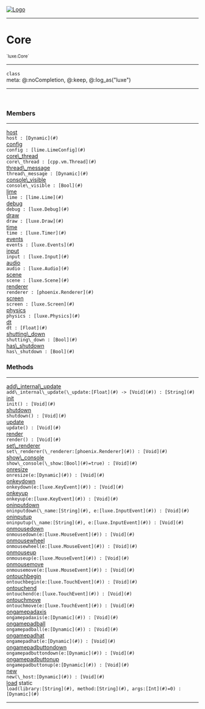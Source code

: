 
[![Logo](../../images/logo.png)](../../api/index.html)

---



<h1>Core</h1>
<small>`luxe.Core`</small>



---

`class`
<span class="meta">
<br/>meta: @:noCompletion, @:keep, @:log_as(&quot;luxe&quot;)
</span>


---

&nbsp;
&nbsp;



<h3>Members</h3> <hr/><span class="member apipage">
                <a name="host"><a class="lift" href="#host">host</a></a><div class="clear"></div><code class="signature apipage">host : [Dynamic](#)</code><br/></span>
            <span class="small_desc_flat"></span><span class="member apipage">
                <a name="config"><a class="lift" href="#config">config</a></a><div class="clear"></div><code class="signature apipage">config : [lime.LimeConfig](#)</code><br/></span>
            <span class="small_desc_flat"></span><span class="member apipage">
                <a name="core_thread"><a class="lift" href="#core_thread">core\_thread</a></a><div class="clear"></div><code class="signature apipage">core\_thread : [cpp.vm.Thread](#)</code><br/></span>
            <span class="small_desc_flat"></span><span class="member apipage">
                <a name="thread_message"><a class="lift" href="#thread_message">thread\_message</a></a><div class="clear"></div><code class="signature apipage">thread\_message : [Dynamic](#)</code><br/></span>
            <span class="small_desc_flat"></span><span class="member apipage">
                <a name="console_visible"><a class="lift" href="#console_visible">console\_visible</a></a><div class="clear"></div><code class="signature apipage">console\_visible : [Bool](#)</code><br/></span>
            <span class="small_desc_flat"></span><span class="member apipage">
                <a name="lime"><a class="lift" href="#lime">lime</a></a><div class="clear"></div><code class="signature apipage">lime : [lime.Lime](#)</code><br/></span>
            <span class="small_desc_flat"></span><span class="member apipage">
                <a name="debug"><a class="lift" href="#debug">debug</a></a><div class="clear"></div><code class="signature apipage">debug : [luxe.Debug](#)</code><br/></span>
            <span class="small_desc_flat"></span><span class="member apipage">
                <a name="draw"><a class="lift" href="#draw">draw</a></a><div class="clear"></div><code class="signature apipage">draw : [luxe.Draw](#)</code><br/></span>
            <span class="small_desc_flat"></span><span class="member apipage">
                <a name="time"><a class="lift" href="#time">time</a></a><div class="clear"></div><code class="signature apipage">time : [luxe.Timer](#)</code><br/></span>
            <span class="small_desc_flat"></span><span class="member apipage">
                <a name="events"><a class="lift" href="#events">events</a></a><div class="clear"></div><code class="signature apipage">events : [luxe.Events](#)</code><br/></span>
            <span class="small_desc_flat"></span><span class="member apipage">
                <a name="input"><a class="lift" href="#input">input</a></a><div class="clear"></div><code class="signature apipage">input : [luxe.Input](#)</code><br/></span>
            <span class="small_desc_flat"></span><span class="member apipage">
                <a name="audio"><a class="lift" href="#audio">audio</a></a><div class="clear"></div><code class="signature apipage">audio : [luxe.Audio](#)</code><br/></span>
            <span class="small_desc_flat"></span><span class="member apipage">
                <a name="scene"><a class="lift" href="#scene">scene</a></a><div class="clear"></div><code class="signature apipage">scene : [luxe.Scene](#)</code><br/></span>
            <span class="small_desc_flat"></span><span class="member apipage">
                <a name="renderer"><a class="lift" href="#renderer">renderer</a></a><div class="clear"></div><code class="signature apipage">renderer : [phoenix.Renderer](#)</code><br/></span>
            <span class="small_desc_flat"></span><span class="member apipage">
                <a name="screen"><a class="lift" href="#screen">screen</a></a><div class="clear"></div><code class="signature apipage">screen : [luxe.Screen](#)</code><br/></span>
            <span class="small_desc_flat"></span><span class="member apipage">
                <a name="physics"><a class="lift" href="#physics">physics</a></a><div class="clear"></div><code class="signature apipage">physics : [luxe.Physics](#)</code><br/></span>
            <span class="small_desc_flat"></span><span class="member apipage">
                <a name="dt"><a class="lift" href="#dt">dt</a></a><div class="clear"></div><code class="signature apipage">dt : [Float](#)</code><br/></span>
            <span class="small_desc_flat"></span><span class="member apipage">
                <a name="shutting_down"><a class="lift" href="#shutting_down">shutting\_down</a></a><div class="clear"></div><code class="signature apipage">shutting\_down : [Bool](#)</code><br/></span>
            <span class="small_desc_flat"></span><span class="member apipage">
                <a name="has_shutdown"><a class="lift" href="#has_shutdown">has\_shutdown</a></a><div class="clear"></div><code class="signature apipage">has\_shutdown : [Bool](#)</code><br/></span>
            <span class="small_desc_flat"></span>





<h3>Methods</h3> <hr/><span class="method apipage">
            <a name="add_internal_update"><a class="lift" href="#add_internal_update">add\_internal\_update</a></a> <div class="clear"></div><code class="signature apipage">add\_internal\_update(\_update:[Float](#)&nbsp;-&gt; [Void](#)<span></span>) : [String](#)</code><br/><span class="small_desc_flat"></span>
        </span>
    <span class="method apipage">
            <a name="init"><a class="lift" href="#init">init</a></a> <div class="clear"></div><code class="signature apipage">init() : [Void](#)</code><br/><span class="small_desc_flat"></span>
        </span>
    <span class="method apipage">
            <a name="shutdown"><a class="lift" href="#shutdown">shutdown</a></a> <div class="clear"></div><code class="signature apipage">shutdown() : [Void](#)</code><br/><span class="small_desc_flat"></span>
        </span>
    <span class="method apipage">
            <a name="update"><a class="lift" href="#update">update</a></a> <div class="clear"></div><code class="signature apipage">update() : [Void](#)</code><br/><span class="small_desc_flat"></span>
        </span>
    <span class="method apipage">
            <a name="render"><a class="lift" href="#render">render</a></a> <div class="clear"></div><code class="signature apipage">render() : [Void](#)</code><br/><span class="small_desc_flat"></span>
        </span>
    <span class="method apipage">
            <a name="set_renderer"><a class="lift" href="#set_renderer">set\_renderer</a></a> <div class="clear"></div><code class="signature apipage">set\_renderer(\_renderer:[phoenix.Renderer](#)<span></span>) : [Void](#)</code><br/><span class="small_desc_flat"></span>
        </span>
    <span class="method apipage">
            <a name="show_console"><a class="lift" href="#show_console">show\_console</a></a> <div class="clear"></div><code class="signature apipage">show\_console(\_show:[Bool](#)<span>=true</span>) : [Void](#)</code><br/><span class="small_desc_flat"></span>
        </span>
    <span class="method apipage">
            <a name="onresize"><a class="lift" href="#onresize">onresize</a></a> <div class="clear"></div><code class="signature apipage">onresize(e:[Dynamic](#)<span></span>) : [Void](#)</code><br/><span class="small_desc_flat"></span>
        </span>
    <span class="method apipage">
            <a name="onkeydown"><a class="lift" href="#onkeydown">onkeydown</a></a> <div class="clear"></div><code class="signature apipage">onkeydown(e:[luxe.KeyEvent](#)<span></span>) : [Void](#)</code><br/><span class="small_desc_flat"></span>
        </span>
    <span class="method apipage">
            <a name="onkeyup"><a class="lift" href="#onkeyup">onkeyup</a></a> <div class="clear"></div><code class="signature apipage">onkeyup(e:[luxe.KeyEvent](#)<span></span>) : [Void](#)</code><br/><span class="small_desc_flat"></span>
        </span>
    <span class="method apipage">
            <a name="oninputdown"><a class="lift" href="#oninputdown">oninputdown</a></a> <div class="clear"></div><code class="signature apipage">oninputdown(\_name:[String](#)<span></span>, e:[luxe.InputEvent](#)<span></span>) : [Void](#)</code><br/><span class="small_desc_flat"></span>
        </span>
    <span class="method apipage">
            <a name="oninputup"><a class="lift" href="#oninputup">oninputup</a></a> <div class="clear"></div><code class="signature apipage">oninputup(\_name:[String](#)<span></span>, e:[luxe.InputEvent](#)<span></span>) : [Void](#)</code><br/><span class="small_desc_flat"></span>
        </span>
    <span class="method apipage">
            <a name="onmousedown"><a class="lift" href="#onmousedown">onmousedown</a></a> <div class="clear"></div><code class="signature apipage">onmousedown(e:[luxe.MouseEvent](#)<span></span>) : [Void](#)</code><br/><span class="small_desc_flat"></span>
        </span>
    <span class="method apipage">
            <a name="onmousewheel"><a class="lift" href="#onmousewheel">onmousewheel</a></a> <div class="clear"></div><code class="signature apipage">onmousewheel(e:[luxe.MouseEvent](#)<span></span>) : [Void](#)</code><br/><span class="small_desc_flat"></span>
        </span>
    <span class="method apipage">
            <a name="onmouseup"><a class="lift" href="#onmouseup">onmouseup</a></a> <div class="clear"></div><code class="signature apipage">onmouseup(e:[luxe.MouseEvent](#)<span></span>) : [Void](#)</code><br/><span class="small_desc_flat"></span>
        </span>
    <span class="method apipage">
            <a name="onmousemove"><a class="lift" href="#onmousemove">onmousemove</a></a> <div class="clear"></div><code class="signature apipage">onmousemove(e:[luxe.MouseEvent](#)<span></span>) : [Void](#)</code><br/><span class="small_desc_flat"></span>
        </span>
    <span class="method apipage">
            <a name="ontouchbegin"><a class="lift" href="#ontouchbegin">ontouchbegin</a></a> <div class="clear"></div><code class="signature apipage">ontouchbegin(e:[luxe.TouchEvent](#)<span></span>) : [Void](#)</code><br/><span class="small_desc_flat"></span>
        </span>
    <span class="method apipage">
            <a name="ontouchend"><a class="lift" href="#ontouchend">ontouchend</a></a> <div class="clear"></div><code class="signature apipage">ontouchend(e:[luxe.TouchEvent](#)<span></span>) : [Void](#)</code><br/><span class="small_desc_flat"></span>
        </span>
    <span class="method apipage">
            <a name="ontouchmove"><a class="lift" href="#ontouchmove">ontouchmove</a></a> <div class="clear"></div><code class="signature apipage">ontouchmove(e:[luxe.TouchEvent](#)<span></span>) : [Void](#)</code><br/><span class="small_desc_flat"></span>
        </span>
    <span class="method apipage">
            <a name="ongamepadaxis"><a class="lift" href="#ongamepadaxis">ongamepadaxis</a></a> <div class="clear"></div><code class="signature apipage">ongamepadaxis(e:[Dynamic](#)<span></span>) : [Void](#)</code><br/><span class="small_desc_flat"></span>
        </span>
    <span class="method apipage">
            <a name="ongamepadball"><a class="lift" href="#ongamepadball">ongamepadball</a></a> <div class="clear"></div><code class="signature apipage">ongamepadball(e:[Dynamic](#)<span></span>) : [Void](#)</code><br/><span class="small_desc_flat"></span>
        </span>
    <span class="method apipage">
            <a name="ongamepadhat"><a class="lift" href="#ongamepadhat">ongamepadhat</a></a> <div class="clear"></div><code class="signature apipage">ongamepadhat(e:[Dynamic](#)<span></span>) : [Void](#)</code><br/><span class="small_desc_flat"></span>
        </span>
    <span class="method apipage">
            <a name="ongamepadbuttondown"><a class="lift" href="#ongamepadbuttondown">ongamepadbuttondown</a></a> <div class="clear"></div><code class="signature apipage">ongamepadbuttondown(e:[Dynamic](#)<span></span>) : [Void](#)</code><br/><span class="small_desc_flat"></span>
        </span>
    <span class="method apipage">
            <a name="ongamepadbuttonup"><a class="lift" href="#ongamepadbuttonup">ongamepadbuttonup</a></a> <div class="clear"></div><code class="signature apipage">ongamepadbuttonup(e:[Dynamic](#)<span></span>) : [Void](#)</code><br/><span class="small_desc_flat"></span>
        </span>
    <span class="method apipage">
            <a name="new"><a class="lift" href="#new">new</a></a> <div class="clear"></div><code class="signature apipage">new(\_host:[Dynamic](#)<span></span>) : [Void](#)</code><br/><span class="small_desc_flat"></span>
        </span>
    <span class="method apipage">
            <a name="load"><a class="lift" href="#load">load</a></a> <span class="inline-block static">static</span><div class="clear"></div><code class="signature apipage">load(library:[String](#)<span></span>, method:[String](#)<span></span>, args:[Int](#)<span>=0</span>) : [Dynamic](#)</code><br/><span class="small_desc_flat"></span>
        </span>
    





---

&nbsp;
&nbsp;
&nbsp;
&nbsp;